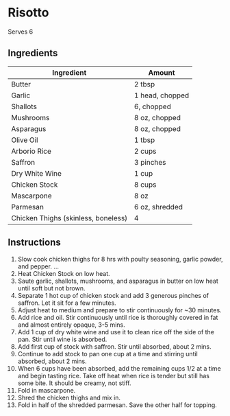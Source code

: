 
# Risotto

Serves 6

## Ingredients

| Ingredient                          | Amount          |
|-------------------------------------|-----------------|
| Butter                              | 2 tbsp          |
| Garlic                              | 1 head, chopped |
| Shallots                            | 6, chopped      |
| Mushrooms                           | 8 oz, chopped   |
| Asparagus                           | 8 oz, chopped   |
| Olive Oil                           | 1 tbsp          |
| Arborio Rice                        | 2 cups          |
| Saffron                             | 3 pinches       |
| Dry White Wine                      | 1 cup           |
| Chicken Stock                       | 8 cups          |
| Mascarpone                          | 8 oz            |
| Parmesan                            | 6 oz, shredded  |
| Chicken Thighs (skinless, boneless) | 4               |

## Instructions

1. Slow cook chicken thighs for 8 hrs with poulty seasoning, garlic powder, and pepper.
...
2. Heat Chicken Stock on low heat.
3. Saute garlic, shallots, mushrooms, and asparagus in butter on low heat until soft but not brown.
4. Separate 1 hot cup of chicken stock and add 3 generous pinches of saffron. Let it sit for a few minutes.
5. Adjust heat to medium and prepare to stir continuously for ~30 minutes.
6. Add rice and oil. Stir continuously until rice is thoroughly covered in fat and almost entirely opaque, 3-5 mins.
7. Add 1 cup of dry white wine and use it to clean rice off the side of the pan. Stir until wine is absorbed.
8. Add first cup of stock with saffron. Stir until absorbed, about 2 mins.
9. Continue to add stock to pan one cup at a time and stirring until absorbed, about 2 mins.
10. When 6 cups have been absorbed, add the remaining cups 1/2 at a time and begin tasting rice. Take off heat when rice is tender but still has some bite. It should be creamy, not stiff.
11. Fold in mascarpone.
12. Shred the chicken thighs and mix in.
13. Fold in half of the shredded parmesan. Save the other half for topping.

